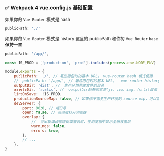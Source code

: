 ### <span id="base">✅ Webpack 4 vue.config.js 基础配置 </span>

如果你的 `Vue Router` 模式是 hash

```javascript
publicPath: './',
```

如果你的 `Vue Router` 模式是 history 这里的 publicPath 和你的 `Vue Router` `base` **保持一直**

```javascript
publicPath: '/app/',
```

```javascript
const IS_PROD = ['production', 'prod'].includes(process.env.NODE_ENV)

module.exports = {
    publicPath: './', // 署应用包时的基本 URL。 vue-router hash 模式使用
    //  publicPath: '/app/', // 署应用包时的基本 URL。  vue-router history模式使用
    outputDir: 'dist', //  生产环境构建文件的目录
    assetsDir: 'static', //  outputDir的静态资源(js、css、img、fonts)目录
    lintOnSave:  !IS_PROD,
    productionSourceMap: false, // 如果你不需要生产环境的 source map，可以将其设置为 false 以加速生产环境构建。
    devServer: {
        port: 9020, // 端口号
        open: false, // 启动后打开浏览器
        overlay: {
            //  当出现编译器错误或警告时，在浏览器中显示全屏覆盖层
            warnings: false,
            errors: true,
        },
        // ...
    },
}
```
